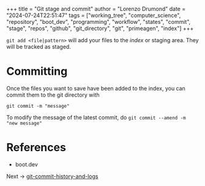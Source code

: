 +++
title = "Git stage and commit"
author = "Lorenzo Drumond"
date = "2024-07-24T22:51:47"
tags = ["working_tree",  "computer_science",  "repository",  "boot_dev",  "programming",  "workflow",  "states",  "commit",  "stage",  "repos",  "github",  "git_directory",  "git",  "primeagen",  "index"]
+++



`git add <file|pattern>` will add your files to the _index_
or staging area. They will be tracked as staged.

# Committing

Once the files you want to save have been added to the
index, you can commit them to the git directory with

`git commit -m "message"`

To modify the message of the latest commit, do `git commit --amend -m "new message"`


# References

- boot.dev

Next -> [git-commit-history-and-logs](/wiki/git-commit-history-and-logs/)

